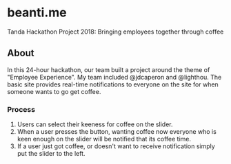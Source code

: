 # beanti.me
Tanda Hackathon Project 2018: Bringing employees together through coffee

## About
In this 24-hour hackathon, our team built a project around the theme of "Employee Experience". My team included @jdcaperon and @lighthou. The basic site provides real-time notifications to everyone on the site for when someone wants to go get coffee. 

### Process
1. Users can select their keeness for coffee on the slider. 
2. When a user presses the button, wanting coffee now everyone who is keen enough on the slider will be notified that its coffee time. 
3. If a user just got coffee, or doesn't want to receive notification simply put the slider to the left. 
